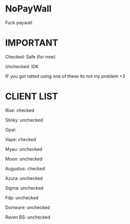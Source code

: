 # NoPayWall
Fuck paywall


# IMPORTANT
Checked: Safe (for now)


Unchecked: IDK


IF you got ratted using one of these its not my problem <3


# CLIENT LIST
Rise: checked


Slinky: unchecked


Opal: 


Vape: checked


Myau: unchecked


Moon: unchecked


Augustus: checked


Azura: unchecked


Sigma: unchecked


Fdp: unchecked


Dortware: unchecked


Raven BS: unchecked







